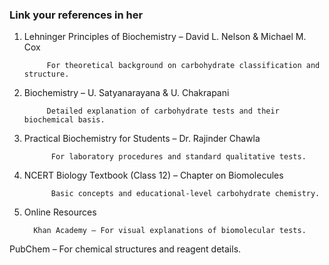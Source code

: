 ### Link your references in her
1. Lehninger Principles of Biochemistry – David L. Nelson & Michael M. Cox

            For theoretical background on carbohydrate classification and structure.

2. Biochemistry – U. Satyanarayana & U. Chakrapani

            Detailed explanation of carbohydrate tests and their biochemical basis.

3. Practical Biochemistry for Students – Dr. Rajinder Chawla

             For laboratory procedures and standard qualitative tests.

4.  NCERT Biology Textbook (Class 12) – Chapter on Biomolecules

              Basic concepts and educational-level carbohydrate chemistry.

5. Online Resources

         Khan Academy – For visual explanations of biomolecular tests.

PubChem – For chemical structures and reagent details.

